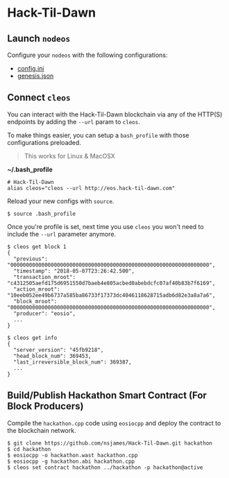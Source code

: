 # Hack-Til-Dawn

## Launch `nodeos`

Configure your `nodeos` with the following configurations:

- [config.ini](https://github.com/nsjames/Hack-Til-Dawn/blob/master/config/config.ini)
- [genesis.json](https://github.com/nsjames/Hack-Til-Dawn/blob/master/config/genesis.ini)

## Connect `cleos`

You can interact with the Hack-Til-Dawn blockchain via any of the HTTP(S) endpoints by adding the `--url` param to `cleos`.

To make things easier, you can setup a `bash_profile` with those configurations preloaded.

> This works for Linux & MacOSX

**~/.bash_profile**

```
# Hack-Til-Dawn
alias cleos="cleos --url http://eos.hack-til-dawn.com"
```

Reload your new configs with `source`.

```
$ source .bash_profile
```

Once you're profile is set, next time you use `cleos` you won't need to include the `--url` parameter anymore.

```
$ cleos get block 1
{
  "previous": "0000000000000000000000000000000000000000000000000000000000000000",
  "timestamp": "2018-05-07T23:26:42.500",
  "transaction_mroot": "c4312505aefd175d6951550d7baeb4e805acbed0abebdcfc07af40b83b7f6169",
  "action_mroot": "10eeb052ee49b6737a585ba86733f17373dc4046118628715adb6d82e3a8a7a6",
  "block_mroot": "0000000000000000000000000000000000000000000000000000000000000000",
  "producer": "eosio",
  ...
}

$ cleos get info
{
  "server_version": "45fb9218",
  "head_block_num": 369453,
  "last_irreversible_block_num": 369387,
  ...
}
```

## Build/Publish Hackathon Smart Contract (For Block Producers)

Compile the `hackathon.cpp` code using `eosiocpp` and deploy the contract to the blockchain network.

```
$ git clone https://github.com/nsjames/Hack-Til-Dawn.git hackathon
$ cd hackathon
$ eosiocpp -o hackathon.wast hackathon.cpp
$ eosiocpp -g hackathon.abi hackathon.cpp
$ cleos set contract hackathon ../hackathon -p hackathon@active
```

